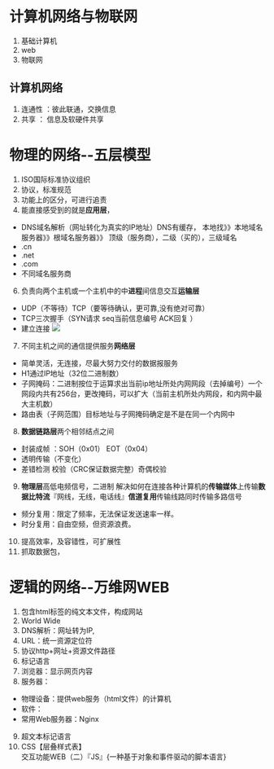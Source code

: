 # 计算机网络与物联网
1. 基础计算机
2. web
3. 物联网
## 计算机网络
1. 连通性  ：彼此联通，交换信息
2. 共享   ：  信息及软硬件共享
# 物理的网络--五层模型
1.   ISO国际标准协议组织
2. 协议，标准规范
3. 功能上的区分，可进行追责
4. 能直接感受到的就是**应用层**，
+ DNS域名解析（网址转化为真实的IP地址）DNS有缓存，
本地找》》本地域名服务器》》根域名服务器》》
顶级（服务商），二级（买的），三级域名
+ .cn
+ .net
+ .com
+ 不同域名服务商
6. 负责向两个主机或一个主机中的中**进程**间信息交互**运输层**
+ UDP（不等待）TCP（要等待确认，更可靠,没有绝对可靠）
+ TCP三次握手（SYN请求  seq当前信息编号  ACK回复    ）
+  建立连接
![](https://i.loli.net/2018/12/14/5c1319f6b3c7e.png)


7. 不同主机之间的通信提供服务**网络层**
+ 简单灵活，无连接，尽最大努力交付的数据报服务
+ H1通过IP地址（32位二进制数）
+ 子网掩码：二进制按位于运算求出当前ip地址所处内网网段（去掉编号）一个网段内共有256台，更改掩码，可以扩大（当前主机所处内网段，和内网中最大主机数）
+ 路由表（子网范围）目标地址与子网掩码确定是不是在同一个内网中
8. **数据链路层**两个相邻结点之间
+ 封装成帧 ：SOH（0x01）     EOT（0x04）
+ 透明传输（不变化）
+ 差错检测  校验（CRC保证数据完整）奇偶校验
9. **物理层**高低电频信号，二进制
 解决如何在连接各种计算机的**传输媒体**上传输**数据比特流**『网线，无线，电话线』**信道复用**传输线路同时传输多路信号
+ 频分复用：限定了频率，无法保证发送速率一样。
+ 时分复用：自由空频，但资源浪费。
 
 
 

10. 提高效率，及容错性，可扩展性
11. 抓取数据包，
#  逻辑的网络--万维网WEB
1. 包含html标签的纯文本文件，构成网站
2. World Wide 
3. DNS解析：网址转为IP,
4. URL：统一资源定位符
5. 协议http+网址+资源文件路径
6. 标记语言
7. 浏览器：显示网页内容
8. 服务器：
+ 物理设备：提供web服务（html文件）的计算机
+ 软件：
+ 常用Web服务器：Nginx
9. 超文本标记语言
10. CSS【层叠样式表】  
交互功能WEB（二）『JS』{一种基于对象和事件驱动的脚本语言}



<!--stackedit_data:
eyJoaXN0b3J5IjpbMTY2OTc2ODkyNiwxMDg0Nzg0ODA1XX0=
-->